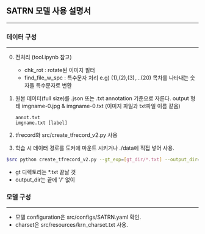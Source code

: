 ## SATRN 모델 사용 설명서
--------------------

### 데이터 구성
-----------
0. 전처리 (tool.ipynb 참고)
    - chk_rot : rotate된 이미지 필터
    - find_file_w_spc : 특수문자 처리 e.g) (1),(2),(3),...(20) 목차를 나타내는 숫자들 특수문자로 변환

1. 원본 데이터(full size)를 .json 또는 .txt annotation 기준으로 자른다. 
    output 형태 imgname-0.jpg & imgname-0.txt (이미지 파일과 txt파일 이름 같음)
    ```text
    annot.txt
    imgname.txt [label]
    ```
2. tfrecord화
src/create_tfrecord_v2.py 사용

3. 학습 시 데이터 경로를 도커에 마운트 시키거나 ./data에 직접 넣어 사용.

```bash
$src python create_tfrecord_v2.py --gt_exp=[gt_dir/*.txt] --output_dir=[output_dir] --dataset_name=[datasetname]
```
- gt 디렉토리는 *.txt 끝날 것
- output_dir는 끝에 '/' 없이

### 모델 구성
-------------
- 모델 configuration은 src/configs/SATRN.yaml 확인.
- charset은 src/resources/krn_charset.txt 사용. 



